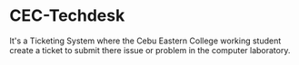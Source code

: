 # CEC-Techdesk
It's a Ticketing System where the Cebu Eastern College working student create a ticket to submit there issue or problem in the computer laboratory.
